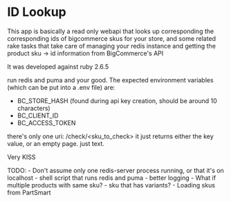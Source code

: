 # ID Lookup
This app is basically a read only webapi that looks up corresponding the
corresponding ids of bigcommerce skus for your store, and some related rake
tasks that take care of managing your redis instance and getting the
product sku -> id information from BigCommerce's API

It was developed against ruby 2.6.5

run redis and puma and your good.
The expected environment variables (which can be put into a .env file) are:
- BC_STORE_HASH (found during api key creation, should be around 10 characters)
- BC_CLIENT_ID
- BC_ACCESS_TOKEN

there's only one uri: /check/<sku_to_check>
it just returns either the key value, or an empty page. just text.

Very KISS 

TODO:
    - Don't assume only one redis-server process running, or that it's on localhost
    - shell script that runs redis and puma
    - better logging
    - What if multiple products with same sku?
    - sku that has variants?
    - Loading skus from PartSmart

